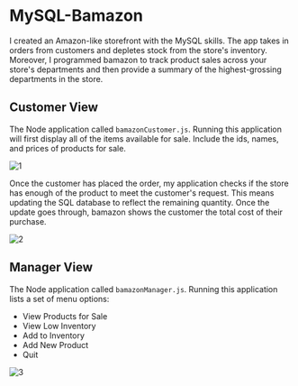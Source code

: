 # MySQL-Bamazon

I created an Amazon-like storefront with the MySQL skills. The app takes in orders from customers and depletes stock from the store's inventory. Moreover, I programmed bamazon to track product sales across your store's departments and then provide a summary of the highest-grossing departments in the store.

## Customer View

The Node application called `bamazonCustomer.js`. Running this application will first display all of the items available for sale. Include the ids, names, and prices of products for sale.

![1](https://user-images.githubusercontent.com/28790452/30293409-feb37b76-96fe-11e7-8cfa-eb7421cfa5fa.gif)

Once the customer has placed the order, my application checks if the store has enough of the product to meet the customer's request.
This means updating the SQL database to reflect the remaining quantity.
Once the update goes through, bamazon shows the customer the total cost of their purchase.

![2](https://user-images.githubusercontent.com/28790452/30293408-feae3d00-96fe-11e7-86b4-cd0348d2dc29.gif)

## Manager View

The Node application called `bamazonManager.js`. Running this application lists a set of menu options:
* View Products for Sale
* View Low Inventory
* Add to Inventory
* Add New Product
* Quit

![3](https://user-images.githubusercontent.com/28790452/30293671-f8129e5e-96ff-11e7-9703-18f2bf2148c7.gif)
